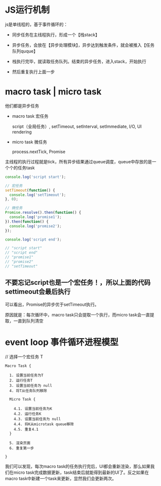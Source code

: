
# JS运行机制
js是单线程的，基于事件循环的：

- 同步任务在主线程执行，形成一个【栈stack】

- 异步任务，会放在【异步处理模块】，异步达到触发条件，就会被推入【任务队列quque】
  
- 栈执行完毕，就读取任务队列。结束的异步任务，进入stack，开始执行

- 然后重复执行上面一步



# macro task | micro task
他们都是异步任务

- macro task 宏任务
  
  script（全局任务）, setTimeout, setInterval, setImmediate, I/O, UI rendering

- micro task 微任务
  
  process.nextTick, Promise

主线程的执行过程就是tick，所有异步结果通过queue调度，queue中存放的是一个个的任务task


```js
console.log('script start');

// 宏任务
setTimeout(function() {
  console.log('setTimeout');
}, 0);

// 微任务
Promise.resolve().then(function() {
  console.log('promise1');
}).then(function() {
  console.log('promise2');
});

console.log('script end');

// "script start"
// "script end"
// "promise1"
// "promise2"
// "setTimeout"
```
## 不要忘记script也是一个宏任务！，所以上面的代码 settimeout会最后执行

可以看出，Promise的异步优于setTimeout执行。

原因就是：每次循环中，macro task只会提取一个执行，而micro task会一直提取，一直到队列清空



# event loop 事件循环进程模型


// 选择一个宏任务 T

```
Macro Task {

  1. 设置当前任务为T
  2. 运行任务T
  3. 设置当前任务为 null
  4. 将T从任务队列移除

  Micro Task {

    4.1. 设置当前任务为K
    4.2. 运行任务K
    4.3. 设置当前任务为 null
    4.4. 将K从microtask queue移除
    4.5. 重复4.1
  }

  5. 渲染页面
  6. 重复第一步

}
```

我们可以发现，每次macro task的任务执行完后，UI都会重新渲染，那么如果我们在micro task完成数据更新，task结束后就能得到最新的UI了。反之如果在macro task中新建一个task来更新，显然我们会更新两次。